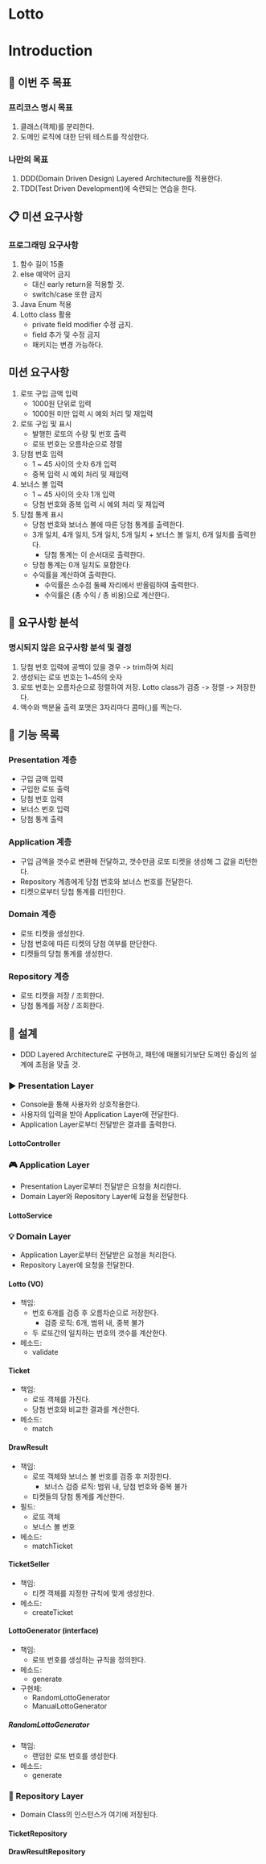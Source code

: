 # Lotto

# Introduction

## 🎯 이번 주 목표

### 프리코스 명시 목표

1. 클래스(객체)를 분리한다.
2. 도메인 로직에 대한 단위 테스트를 작성한다.

### 나만의 목표

1. DDD(Domain Driven Design) Layered Architecture를 적용한다.
2. TDD(Test Driven Development)에 숙련되는 연습을 한다.

## 📋 미션 요구사항

### 프로그래밍 요구사항

1. 함수 길이 15줄
2. else 예약어 금지
    * 대신 early return을 적용할 것.
    * switch/case 또한 금지
3. Java Enum 적용
4. Lotto class 활용
    * private field modifier 수정 금지.
    * field 추가 및 수정 금지
    * 패키지는 변경 가능하다.

## 미션 요구사항

1. 로또 구입 금액 입력
    * 1000원 단위로 입력
    * 1000원 미만 입력 시 예외 처리 및 재입력
2. 로또 구입 및 표시
    * 발행한 로또의 수량 및 번호 출력
    * 로또 번호는 오름차순으로 정렬
3. 당첨 번호 입력
    * 1 ~ 45 사이의 숫자 6개 입력
    * 중복 입력 시 예외 처리 및 재입력
4. 보너스 볼 입력
    * 1 ~ 45 사이의 숫자 1개 입력
    * 당첨 번호와 중복 입력 시 예외 처리 및 재입력
5. 당첨 통계 표시
    * 당첨 번호와 보너스 볼에 따른 당첨 통계를 출력한다.
    * 3개 일치, 4개 일치, 5개 일치, 5개 일치 + 보너스 볼 일치, 6개 일치를 출력한다.
        * 당첨 통계는 이 순서대로 출력한다.
    * 당첨 통계는 0개 일치도 포함한다.
    * 수익률을 계산하여 출력한다.
        * 수익률은 소수점 둘째 자리에서 반올림하여 출력한다.
        * 수익률은 (총 수익 / 총 비용)으로 계산한다.

## 📝 요구사항 분석

### 명시되지 않은 요구사항 분석 및 결정

1. 당첨 번호 입력에 공백이 있을 경우 -> trim하여 처리
2. 생성되는 로또 번호는 1~45의 숫자
3. 로또 번호는 오름차순으로 정렬하여 저장. Lotto class가 검증 -> 정렬 -> 저장한다.
4. 액수와 백분율 출력 포맷은 3자리마다 콤마(,)를 찍는다.

## 📝 기능 목록

### Presentation 계층

* 구입 금액 입력
* 구입한 로또 출력
* 당첨 번호 입력
* 보너스 번호 입력
* 당첨 통계 출력

### Application 계층

* 구입 금액을 갯수로 변환해 전달하고, 갯수만큼 로또 티켓을 생성해 그 값을 리턴한다.
* Repository 계층에게 당첨 번호와 보너스 번호를 전달한다.
* 티켓으로부터 당첨 통계를 리턴한다.

### Domain 계층

* 로또 티켓을 생성한다.
* 당첨 번호에 따른 티켓의 당첨 여부를 판단한다.
* 티켓들의 당첨 통계를 생성한다.

### Repository 계층

* 로또 티켓을 저장 / 조회한다.
* 당첨 통계를 저장 / 조회한다.

## 📝 설계

* DDD Layered Architecture로 구현하고, 패턴에 매몰되기보단 도메인 중심의 설계에 초점을 맞출 것.

### ▶️ Presentation Layer

* Console을 통해 사용자와 상호작용한다.
* 사용자의 입력을 받아 Application Layer에 전달한다.
* Application Layer로부터 전달받은 결과를 출력한다.

#### LottoController

### 🎮 Application Layer

* Presentation Layer로부터 전달받은 요청을 처리한다.
* Domain Layer와 Repository Layer에 요청을 전달한다.

#### LottoService

### 💡 Domain Layer

* Application Layer로부터 전달받은 요청을 처리한다.
* Repository Layer에 요청을 전달한다.

#### Lotto (VO)

* 책임:
    * 번호 6개를 검증 후 오름차순으로 저장한다.
        * 검증 로직: 6개, 범위 내, 중복 불가
    * 두 로또간의 일치하는 번호의 갯수를 계산한다.
* 메소드:
    * validate

#### Ticket

* 책임:
    * 로또 객체를 가진다.
    * 당첨 번호와 비교한 결과를 계산한다.
* 메소드:
    * match

#### DrawResult

* 책임:
    * 로또 객체와 보너스 볼 번호를 검증 후 저장한다.
        * 보너스 검증 로직: 범위 내, 당첨 번호와 중복 불가
    * 티켓들의 당첨 통계를 계산한다.
* 필드:
    * 로또 객체
    * 보너스 볼 번호
* 메소드:
    * matchTicket

#### TicketSeller

* 책임:
    * 티켓 객체를 지정한 규칙에 맞게 생성한다.
* 메소드:
    * createTicket

#### LottoGenerator (interface)

* 책임:
    * 로또 번호를 생성하는 규칙을 정의한다.
* 메소드:
    * generate
* 구현체:
    * RandomLottoGenerator
    * ManualLottoGenerator

##### RandomLottoGenerator

* 책임:
    * 랜덤한 로또 번호를 생성한다.
* 메소드:
    * generate

### 📁 Repository Layer

* Domain Class의 인스턴스가 여기에 저장된다.

#### TicketRepository

#### DrawResultRepository